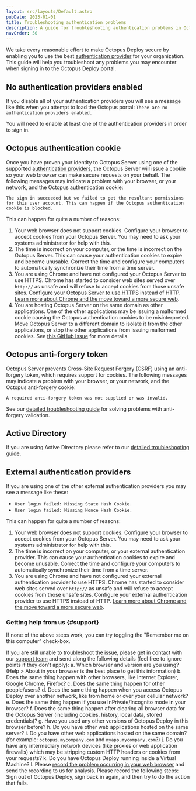 ```yaml
---
layout: src/layouts/Default.astro
pubDate: 2023-01-01
title: Troubleshooting authentication problems
description: A guide for troubleshooting authentication problems in Octopus Deploy.
navOrder: 50
---
```


We take every reasonable effort to make Octopus Deploy secure by enabling you to use the best [authentication provider](/docs/security/authentication/) for your organization. This guide will help you troubleshoot any problems you may encounter when signing in to the Octopus Deploy portal.


## No authentication providers enabled

If you disable all of your authentication providers you will see a message like this when you attempt to load the Octopus portal: `There are no authentication providers enabled.`

You will need to enable at least one of the authentication providers in order to sign in.

## Octopus authentication cookie

Once you have proven your identity to Octopus Server using one of the supported [authentication providers](/docs/security/authentication/), the Octopus Server will issue a cookie so your web browser can make secure requests on your behalf. The following messages may indicate a problem with your browser, or your network, and the Octopus authentication cookie:

`The sign in succeeded but we failed to get the resultant permissions for this user account. This can happen if the Octopus authentication cookie is blocked.`

This can happen for quite a number of reasons:

1. Your web browser does not support cookies. Configure your browser to accept cookies from your Octopus Server. You may need to ask your systems administrator for help with this.
1. The time is incorrect on your computer, or the time is incorrect on the Octopus Server. This can cause your authentication cookies to expire and become unusable. Correct the time and configure your computers to automatically synchronize their time from a time server.
1. You are using Chrome and have not configured your Octopus Server to use HTTPS. Chrome has started to consider web sites served over `http://` as unsafe and will refuse to accept cookies from those unsafe sites. [Configure your Octopus Server to use HTTPS](/docs/security/exposing-octopus/expose-the-octopus-web-portal-over-https.md) instead of HTTP. [Learn more about Chrome and the move toward a more secure web](https://security.googleblog.com/2016/09/moving-towards-more-secure-web.html).
1. You are hosting Octopus Server on the same domain as other applications. One of the other applications may be issuing a malformed cookie causing the Octopus authentication cookies to be misinterpreted. Move Octopus Server to a different domain to isolate it from the other applications, or stop the other applications from issuing malformed cookies. See [this GitHub Issue](https://github.com/OctopusDeploy/Issues/issues/2343) for more details.

## Octopus anti-forgery token

Octopus Server prevents Cross-Site Request Forgery (CSRF) using an anti-forgery token, which requires support for cookies. The following messages may indicate a problem with your browser, or your network, and the Octopus anti-forgery cookie:

`A required anti-forgery token was not supplied or was invalid.`

See our [detailed troubleshooting guide](/docs/security/cve/csrf-and-octopus-deploy.md) for solving problems with anti-forgery validation.

## Active Directory

If you are using Active Directory please refer to our [detailed troubleshooting guide](/docs/security/authentication/active-directory/troubleshooting-active-directory-integration.md).

## External authentication providers

If you are using one of the other external authentication providers you may see a message like these:

- `User login failed: Missing State Hash Cookie.`
- `User login failed: Missing Nonce Hash Cookie.`

This can happen for quite a number of reasons:

1. Your web browser does not support cookies. Configure your browser to accept cookies from your Octopus Server. You may need to ask your systems administrator for help with this.
1. The time is incorrect on your computer, or your external authentication provider. This can cause your authentication cookies to expire and become unusable. Correct the time and configure your computers to automatically synchronize their time from a time server.
1. You are using Chrome and have not configured your external authentication provider to use HTTPS. Chrome has started to consider web sites served over `http://` as unsafe and will refuse to accept cookies from those unsafe sites. Configure your external authentication provider to use HTTPS instead of HTTP. [Learn more about Chrome and the move toward a more secure web](https://security.googleblog.com/2016/09/moving-towards-more-secure-web.html).

### Getting help from us {#support}

If none of the above steps work, you can try toggling the "Remember me on this computer" check-box.

If you are still unable to troubleshoot the issue, please get in contact with our [support team](https://octopus.com/support) and send along the following details (feel free to ignore points if they don't apply):
  a. Which browser and version are you using? (Help > About in your browser is the best place to get this information)
  b. Does the same thing happen with other browsers, like Internet Explorer, Google Chrome, Firefox?
  c. Does the same thing happen for other people/users?
  d. Does the same thing happen when you access Octopus Deploy over another network, like from home or over your cellular network?
  e. Does the same thing happen if you use InPrivate/Incognito mode in your browser?
  f. Does the same thing happen after clearing all browser data for the Octopus Server (including cookies, history, local data, stored credentials)?
  g. Have you used any other versions of Octopus Deploy in this browser before?
  h. Do you have other web applications hosted on the same server?
  i. Do you have other web applications hosted on the same domain? (for example: `octopus.mycompany.com` and `myapp.mycompany.com`?)
  j. Do you have any intermediary network devices (like proxies or web application firewalls) which may be stripping custom HTTP headers or cookies from your requests?
  k. Do you have Octopus Deploy running inside a Virtual Machine?
  l. Please [record the problem occurring in your web browser](/docs/support/record-a-problem-with-your-browser.md) and send the recording to us for analysis. Please record the following steps: Sign out of Octopus Deploy, sign back in again, and then try to do the action that fails.
